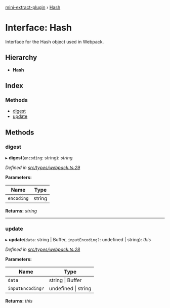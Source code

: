 [mini-extract-plugin](../README.md) › [Hash](hash.md)

# Interface: Hash

Interface for the Hash object used in Webpack.

## Hierarchy

* **Hash**

## Index

### Methods

* [digest](hash.md#digest)
* [update](hash.md#update)

## Methods

###  digest

▸ **digest**(`encoding`: string): *string*

*Defined in [src/types/webpack.ts:29](https://github.com/JuroOravec/mini-extract-plugin/blob/63bec1c/src/types/webpack.ts#L29)*

**Parameters:**

Name | Type |
------ | ------ |
`encoding` | string |

**Returns:** *string*

___

###  update

▸ **update**(`data`: string | Buffer, `inputEncoding?`: undefined | string): *this*

*Defined in [src/types/webpack.ts:28](https://github.com/JuroOravec/mini-extract-plugin/blob/63bec1c/src/types/webpack.ts#L28)*

**Parameters:**

Name | Type |
------ | ------ |
`data` | string &#124; Buffer |
`inputEncoding?` | undefined &#124; string |

**Returns:** *this*
